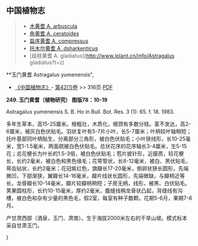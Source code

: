 

## 中国植物志

> * [木黄耆  A.  arbuscula](Astragalus-arbuscula-木黄耆.md)
> * [角黄耆  A.  ceratoides](Astragalus-ceratoides-角黄耆.md)
> * [扁序黄耆  A.  compressus](Astragalus-compressus-扁序黄耆.md)
> * [托木尔黄耆  A.  dsharkenticus](Astragalus-dsharkenticus-托木尔黄耆.md)
> * [歧枝黄耆  A.  gladiatus](http://www.iplant.cn/info/Astragalus gladiatus?t=z)

**玉门黄耆 Astragalus yumenensis",

* [《中国植物志》](http://www.iplant.cn/frps)- [第42(1)卷](http://www.iplant.cn/frps/vol/42(1)) >> 316页 [PDF](http://www.iplant.cn/frps/pdf/42(1)/316.pdf)

**249. 玉门黄耆（植物研究） 图版78：10-19**

Astragalus yumenensis S. B. Ho in Bull. Bot. Res. 3 (1): 65. f. 18. 1983.

多年生草本，高15-25厘米。根粗壮，木质化，根颈有多数分枝。茎不发达，高2-6厘米，被灰白色伏贴毛。羽状复叶有5-7片小叶，长5-7厘米；叶柄较叶轴稍短；托叶基部同叶柄贴生，分离部分三角形，被白色伏贴毛；小叶狭线形，长10-25毫米，宽1-1.5毫米，两面疏被白色伏贴毛。总状花序的花序轴长3-4厘米，生5-15花；总花梗长为叶长的1.5-3倍，被白色伏贴毛；苞片披针形，近膜质，较花梗长，长约2毫米，被白色和黑色缘毛；花萼管状，长8-12毫米，被白、黑伏贴毛，萼齿钻状，长约2毫米；花冠紫红色，旗瓣长17-20毫米，倒卵状狭长圆形，先端微凹，下部渐狭，翼瓣长14-16毫米，瓣片线状长圆形，先端微缺，与瓣柄近等长，龙骨瓣长10-14毫米，瓣片较瓣柄稍短；子房无柄，线形，被黑、白伏贴毛。荚果圆柱形，长约10-15毫米，厚约2毫米，腹缝线稍龙骨状凸起，背缝线有沟槽，被白色和杂有少量的黑色毛，假2室，每室有种子数颗。花期5-6月，果期7-8月。

产甘肃西部（酒泉，玉门、肃南）。生于海拔2000米左右的干旱山坡。模式标本采自甘肃玉门。

}